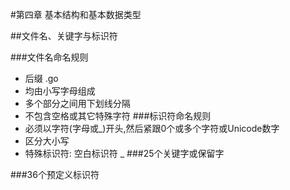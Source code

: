 #第四章 基本结构和基本数据类型

##文件名、关键字与标识符

###文件名命名规则
+ 后缀 .go  
+ 均由小写字母组成
+ 多个部分之间用下划线分隔
+ 不包含空格或其它特殊字符
###标识符命名规则
+ 必须以字符(字母或_)开头,然后紧跟0个或多个字符或Unicode数字
+ 区分大小写
+ 特殊标识符: 空白标识符 _
###25个关键字或保留字

###36个预定义标识符